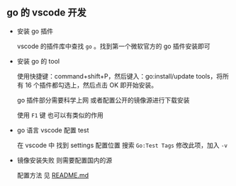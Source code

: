 ## go 的 vscode 开发

- 安装 go 插件

  vscode 的插件库中查找 `go` 。找到第一个微软官方的 go 插件安装即可

- 安装 go 的 tool

  使用快捷键：command+shift+P，然后键入：go:install/update tools，将所有 16 个插件都勾选上，然后点击 OK 即开始安装。

  go 插件部分需要科学上网 或者配置公开的镜像源进行下载安装

  使用 `F1` 键 也可以有类似的作用

- go 语言 vscode 配置 test

  在 vscode 中 找到 settings 配置位置 搜索 `Go:Test Tags` 修改此项，加入 `-v`

- 镜像安装失败 则需要配置国内的源 

    配置方法 见 [README.md](./README.md#go语言的国内代理配置)
